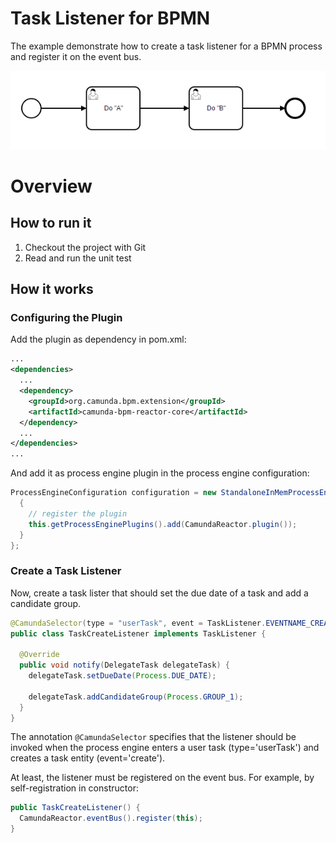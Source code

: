 # Task Listener for BPMN

The example demonstrate how to create a task listener for a BPMN process and register it on the event bus.

![Example Process](src/main/resources/Process.png)

# Overview

## How to run it

1. Checkout the project with Git
2. Read and run the unit test

## How it works

### Configuring the Plugin

Add the plugin as dependency in pom.xml:

```xml
...
<dependencies>
  ...
  <dependency>
    <groupId>org.camunda.bpm.extension</groupId>
    <artifactId>camunda-bpm-reactor-core</artifactId>
  </dependency>
  ...
</dependencies>
...
```

And add it as process engine plugin in the process engine configuration:

```java
ProcessEngineConfiguration configuration = new StandaloneInMemProcessEngineConfiguration() {
  {
    // register the plugin
    this.getProcessEnginePlugins().add(CamundaReactor.plugin());
  }
};
```

### Create a Task Listener

Now, create a task lister that should set the due date of a task and add a candidate group.

```java
@CamundaSelector(type = "userTask", event = TaskListener.EVENTNAME_CREATE)
public class TaskCreateListener implements TaskListener {

  @Override
  public void notify(DelegateTask delegateTask) {
    delegateTask.setDueDate(Process.DUE_DATE);

    delegateTask.addCandidateGroup(Process.GROUP_1);
  }
}
```

The annotation `@CamundaSelector` specifies that the listener should be invoked when the process engine enters a user task (type='userTask') and creates a task entity (event='create'). 

At least, the listener must be registered on the event bus. For example, by self-registration in constructor:

```java
public TaskCreateListener() {
  CamundaReactor.eventBus().register(this);
}
``` 

